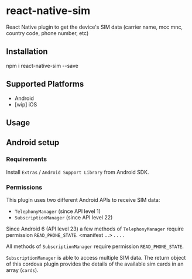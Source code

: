 # react-native-sim
React Native plugin to get the device's SIM data (carrier name, mcc mnc, country code, phone number, etc)

## Installation 

npm i react-native-sim --save

## Supported Platforms

- Android
- [wip] iOS

## Usage

## Android setup

### Requirements

Install `Extras` / `Android Support Library` from Android SDK.

### Permissions

This plugin uses two different Android APIs to receive SIM data:
- `TelephonyManager` (since API level 1)
- `SubscriptionManager` (since API level 22)

Since Android 6 (API level 23) a few methods of `TelephonyManager` require permission `READ_PHONE_STATE`.
<manifest ...>
  .
  .
	<uses-permission android:name="android.permission.READ_PHONE_STATE"/>
  .
  .
</manifest>


All methods of `SubscriptionManager` require permission `READ_PHONE_STATE`.

`SubscriptionManager` is able to access multiple SIM data. The return object of this cordova plugin provides the details of the available sim cards in an array (`cards`).


